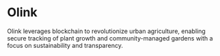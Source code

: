 # Olink
Olink leverages blockchain to revolutionize urban agriculture, enabling secure tracking of plant growth and community-managed gardens with a focus on sustainability and transparency.
